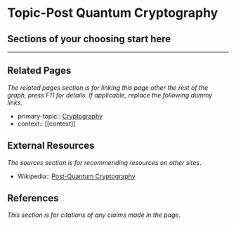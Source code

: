 # Topic-Post Quantum Cryptography

## Sections of your choosing start here

---
## Related Pages
*The related pages section is for linking this page other the rest of the graph, press F11 for details. If applicable, replace the following dummy links.*
- primary-topic:: [Cryptography](https://wiki.uncloak.com/Cryptography)
- context:: \[\[context\]\]

## External Resources
*The sources section is for recommending resources on other sites*.
- Wikipedia:: [Post-Quantum Cryptography](https://en.wikipedia.org/wiki/Post-quantum_cryptography)

## References
*This section is for citations of any claims made in the page*.